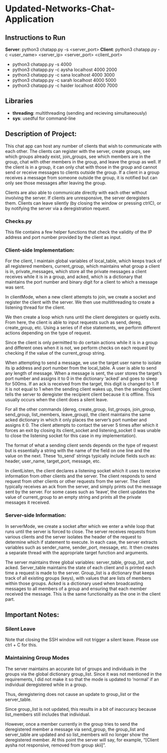 # Updated-Networks-Chat-Application

## Instructions to Run

**Server**: python3 chatapp.py -s <server_port>
**Client**: python3 chatapp.py -c <user_name> <server_ip> <server_port> <client_port>

- python3 chatapp.py -s 4000
- python3 chatapp.py -c aysha localhost 4000 2000
- python3 chatapp.py -c sana localhost 4000 3000
- python3 chatapp.py -c sarah localhost 4000 5000
- python3 chatapp.py -c haider localhost 4000 7000

## Libraries

- **threading**: multithreading (sending and recieving simultaneously)
- **sys**: usedful for command-line

## Description of Project:

This chat app can host any number of clients that wish to communicate with each other. The clients can register with the server, create groups, see which groups already exist, join_groups, see which members are in the group, chat with other members in the group, and leave the group as well. If the client is in a group, it can only chat with those in the group and cannot send or receive messages to clients outside the group. If a client in a group receives a message from someone outside the group, it is notified but can only see those messages after leaving the group.

Clients are also able to communicate directly with each other without involving the server. If clients are unresponsive, the server deregisters them. Clients can leave silently (by closing the window or pressing ctrlC), or by notifying the server via a deregistration request.

### Checks.py

This file contains a few helper functions that check the validity of the IP address and port number provided by the client as input.

### Client-side Implementation:

For the client, I maintain global variables of local_table, which keeps track of all registered members, current_group, which maintains what group a client is in, private_messages, which store all the private messages a client receives while it is in a group, and acked, which is a dictionary that maintains the port number and binary digit for a client to which a message was sent. 

In clientMode, when a new client attempts to join, we create a socket and register the client with the server. We then use multithreading to create a listening thread for the client.

We then create a loop which runs until the client deregisters or quietly exits. From here, the client is able to input requests such as send, dereg, create_group, etc. Using a series of if else statements, we perform different actions depending on the type of request.

Since the client is only permitted to do certain actions while it is in a group and different ones when it is not, we perform checks on each request by checking if the value of the current_group string.

When attempting to send a message, we use the target user name to isolate its ip address and port number from the local_table. A user is able to send any length of message. When a message is sent, the user stores the target’s port number and assigns it to 0 in the dictionary ‘acked’ and goes to sleep for 500ms. If an ack is received from the target, this digit is changed to 1. If it is not equal to 1 when the sending client wakes up, then the sending client tells the server to deregister the recipient client because it is offline. This usually occurs when the client does a silent leave.

For all the other commands (dereg, create_group, list_groups, join_group, send_group, list_members, leave_group), the client maintains the same acked dictionary in which it only places the server’s port number and assigns it 0. The client attempts to contact the server 5 times after which it forces an exit by closing its client_socket and listening_socket (I was unable to close the listening socket for this case in my implementation).

The format of what a sending client sends depends on the type of request but is essentially a string with the name of the field on one line and the value on the next. These ‘to_send’ strings typically include fields such as: header, user_name, target_port, message, etc.

In clientListen, the client declares a listening socket which it uses to receive information from other clients and the server. The client responds to send request from other clients or other requests from the server. The client typically receives an ack from the server, and simply prints out the message sent by the server. For some cases such as ‘leave’, the client updates the value of current_group to an empty string and prints all the private messages it received.

### Server-side Information:

In serverMode, we create a socket after which we enter a while loop that runs until the server is forced to close. The server receives requests from various clients and the server isolates the header of the request to determine which if statement to execute. In each case, the server extracts variables such as sender_name, sender_port, message, etc. It then creates a separate thread with the appropriate target function and arguments.

The server maintains three global variables: server_table, group_list, and acked. Server_table maintains the state of each client and is printed each time a request is made to the server. Group_list is a dictionary that keeps track of all existing groups (keys), with values that are lists of members within those groups. Acked is a dictionary used when broadcasting messages to all members of a group and ensuring that each member received the message. This is the same functionality as the one in the client part.

## Important Notes:

### Silent Leave

Note that closing the SSH window will not trigger a silent leave. Please use ctrl + C for this.

### Maintaining Group Modes

The server maintains an accurate list of groups and individuals in the groups via the global dictionary group_list. Since it was not mentioned in the requirements, I did not make it so that the mode is updated to ‘normal’ if an individual deregistered while in a group.

Thus, deregistering does not cause an update to group_list or the server_table.

Since group_list is not updated, this results in a bit of inaccuracy because list_members still includes that individual.

However, once a member currently in the group tries to send the deregistered member a message via send_group, the group_list and server_table are updated and so list_members will no longer show the deregistered member. At this point the server will say, for example, “[Client aysha not responsive, removed from group skii]”.
